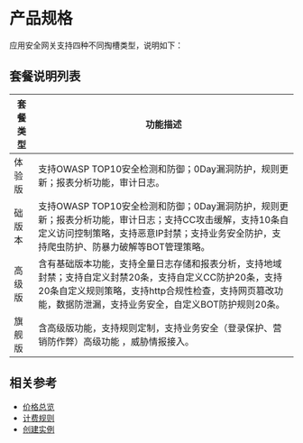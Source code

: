 # 产品规格

应用安全网关支持四种不同掏槽类型，说明如下：

## 套餐说明列表

| 套餐类型 | 功能描述                                                     |
| -------- | ------------------------------------------------------------ |
| 体验版   | 支持OWASP TOP10安全检测和防御；0Day漏洞防护，规则更新；报表分析功能，审计日志。 |
| 础版本   | 支持OWASP TOP10安全检测和防御；0Day漏洞防护，规则更新；报表分析功能，审计日志；支持CC攻击缓解，支持10条自定义访问控制策略，支持恶意IP封禁；支持业务安全防护，支持爬虫防护、防暴力破解等BOT管理策略。 |
| 高级版   | 含有基础版本功能，支持全量日志存储和报表分析，支持地域封禁；支持自定义封禁20条，支持自定义CC防护20条，支持20条自定义规则策略，支持http合规性检查，支持网页篡改功能，数据防泄漏，支持业务安全，自定义BOT防护规则20条。 |
| 旗舰版   | 含高级版功能，支持规则定制，支持业务安全（登录保护、营销防作弊）高级功能      ，威胁情报接入。 |

## 相关参考

- [价格总览](../Pricing/Price-Overview.md)
- [计费规则](../Pricing/Billing-Overview.md)
- [创建实例](../Getting-Started/Create-free-trial-instance.md)

